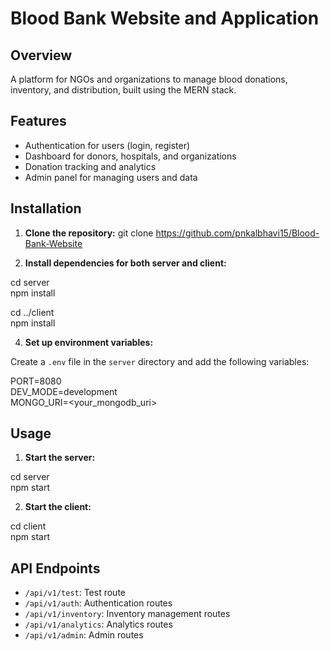 # Blood Bank Website and Application

## Overview

A platform for NGOs and organizations to manage blood donations, inventory, and distribution, built using the MERN stack.

## Features

- Authentication for users (login, register)
- Dashboard for donors, hospitals, and organizations
- Donation tracking and analytics
- Admin panel for managing users and data

## Installation

1. **Clone the repository:**
   git clone https://github.com/pnkalbhavi15/Blood-Bank-Website
   
2. **Install dependencies for both server and client:**

cd server  
npm install

cd ../client  
npm install
   
4. **Set up environment variables:**

Create a `.env` file in the `server` directory and add the following variables:

PORT=8080  
DEV_MODE=development  
MONGO_URI=<your_mongodb_uri>

## Usage

1. **Start the server:**

cd server  
npm start

2. **Start the client:**

cd client  
npm start

## API Endpoints

- `/api/v1/test`: Test route
- `/api/v1/auth`: Authentication routes
- `/api/v1/inventory`: Inventory management routes
- `/api/v1/analytics`: Analytics routes
- `/api/v1/admin`: Admin routes


